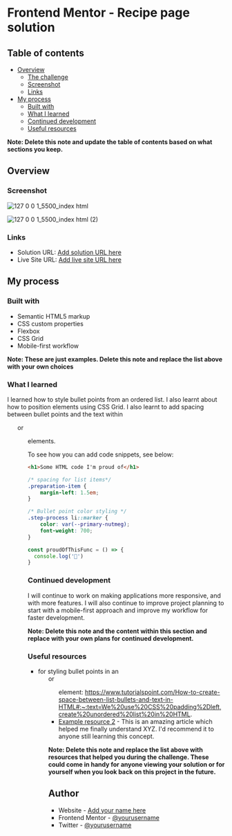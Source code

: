 # Frontend Mentor - Recipe page solution

## Table of contents

- [Overview](#overview)
  - [The challenge](#the-challenge)
  - [Screenshot](#screenshot)
  - [Links](#links)
- [My process](#my-process)
  - [Built with](#built-with)
  - [What I learned](#what-i-learned)
  - [Continued development](#continued-development)
  - [Useful resources](#useful-resources)

**Note: Delete this note and update the table of contents based on what sections you keep.**

## Overview

### Screenshot
<!-- Desktop -->
![127 0 0 1_5500_index html](https://github.com/LuiRo07/recipe-page/assets/71421190/ad15eb6f-cc7f-462b-85ee-20872d729cd1)


<!-- Mobile -->
![127 0 0 1_5500_index html (2)](https://github.com/user-attachments/assets/4a8f87a1-ee5c-475e-a8c6-828399c63c82)



### Links

- Solution URL: [Add solution URL here](https://your-solution-url.com)
- Live Site URL: [Add live site URL here](https://your-live-site-url.com)

## My process

### Built with

- Semantic HTML5 markup
- CSS custom properties
- Flexbox
- CSS Grid
- Mobile-first workflow

**Note: These are just examples. Delete this note and replace the list above with your own choices**

### What I learned

I learned how to style bullet points from an ordered list. I also learnt about how to position elements using CSS Grid. I also learnt to add spacing between bullet points and the text within <ul> or <ol> elements.

To see how you can add code snippets, see below:

```html
<h1>Some HTML code I'm proud of</h1>
```
```css
/* spacing for list items*/
.preparation-item {
    margin-left: 1.5em;
}

/* Bullet point color styling */
.step-process li::marker {
    color: var(--primary-nutmeg);
    font-weight: 700;
}
```
```js
const proudOfThisFunc = () => {
  console.log('🎉')
}
```

### Continued development

I will continue to work on making applications more responsive, and with more features. I will also continue to improve project planning to start with a mobile-first approach and improve my workflow for faster development.

**Note: Delete this note and the content within this section and replace with your own plans for continued development.**

### Useful resources

- for styling bullet points in an <ol> or <ul> element:  https://www.tutorialspoint.com/How-to-create-space-between-list-bullets-and-text-in-HTML#:~:text=We%20use%20CSS%20padding%2Dleft,create%20unordered%20list%20in%20HTML.
- [Example resource 2](https://www.example.com) - This is an amazing article which helped me finally understand XYZ. I'd recommend it to anyone still learning this concept.

**Note: Delete this note and replace the list above with resources that helped you during the challenge. These could come in handy for anyone viewing your solution or for yourself when you look back on this project in the future.**

## Author

- Website - [Add your name here](https://www.your-site.com)
- Frontend Mentor - [@yourusername](https://www.frontendmentor.io/profile/yourusername)
- Twitter - [@yourusername](https://www.twitter.com/yourusername)

